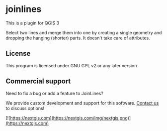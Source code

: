 joinlines
==========

This is a plugin for QGIS 3

Select two lines and merge them into one by creating a single geometry and dropping the hanging (shorter) parts. It doesn't take care of attributes.

License
-------
This program is licensed under GNU GPL v2 or any later version

Commercial support
----------
Need to fix a bug or add a feature to JoinLines? 

We provide custom development and support for this software. [Contact us](https://nextgis.com/contact/) to discuss options!

[![https://nextgis.com](https://nextgis.com/img/nextgis.png)](https://nextgis.com)
